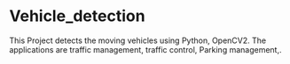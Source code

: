# Vehicle_detection
This Project detects the moving vehicles using Python, OpenCV2. The applications are traffic management, traffic control, Parking management,.
